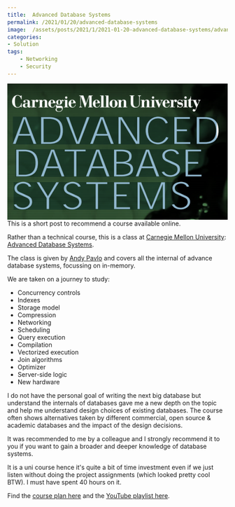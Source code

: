 ```yaml
---
title:  Advanced Database Systems
permalink: /2021/01/20/advanced-database-systems
image:  /assets/posts/2021/1/2021-01-20-advanced-database-systems/advanced-database-systems.png
categories:
- Solution
tags:
    - Networking
    - Security
---
```

<img style="float:left;padding-right:20px;" title="From pexels.com" src="/assets/posts/2021/1/2021-01-20-advanced-database-systems/advanced-database-systems.png" />

This is a short post to recommend a course available online.

Rather than a technical course, this is a class at [Carnegie Mellon University](https://www.cmu.edu/):  [Advanced Database Systems](https://15721.courses.cs.cmu.edu/spring2020/schedule.html).

The class is given by [Andy Pavlo](https://www.cs.cmu.edu/~pavlo/) and covers all the internal of advance database systems, focussing on in-memory.

We are taken on a journey to study:

* Concurrency controls
* Indexes
* Storage model
* Compression
* Networking
* Scheduling
* Query execution
* Compilation
* Vectorized execution
* Join algorithms
* Optimizer
* Server-side logic
* New hardware

I do not have the personal goal of writing the next big database but understand the internals of databases gave me a new depth on the topic and help me understand design choices of existing databases.  The course often shows alternatives taken by different commercial, open source & academic databases and the impact of the design decisions.

It was recommended to me by a colleague and I strongly recommend it to you if you want to gain a broader and deeper knowledge of database systems.

It is a uni course hence it's quite a bit of time investment even if we just listen without doing the project assignments (which looked pretty cool BTW).  I must have spent 40 hours on it.

Find the [course plan here](https://15721.courses.cs.cmu.edu/spring2020/schedule.html) and the [YouTube playlist here](https://www.youtube.com/watch?v=SdW5RKUboKc&list=PLSE8ODhjZXjasmrEd2_Yi1deeE360zv5O&index=1).